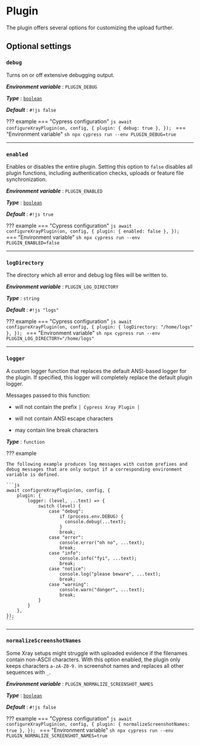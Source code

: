 # Plugin

The plugin offers several options for customizing the upload further.

## Optional settings

### `debug`

Turns on or off extensive debugging output.

***Environment variable***
: `PLUGIN_DEBUG`

***Type***
: [`boolean`](types.md#boolean)

***Default***
: `#!js false`

??? example
    === "Cypress configuration"
        ```js
        await configureXrayPlugin(on, config, {
            plugin: {
                debug: true
            },
        });
        ```
    === "Environment variable"
        ```sh
        npx cypress run --env PLUGIN_DEBUG=true
        ```

<hr/>

### `enabled`

Enables or disables the entire plugin.
Setting this option to `false` disables all plugin functions, including authentication checks, uploads or feature file synchronization.

***Environment variable***
: `PLUGIN_ENABLED`

***Type***
: [`boolean`](types.md#boolean)

***Default***
: `#!js true`

??? example
    === "Cypress configuration"
        ```js
        await configureXrayPlugin(on, config, {
            plugin: {
                enabled: false
            },
        });
        ```
    === "Environment variable"
        ```sh
        npx cypress run --env PLUGIN_ENABLED=false
        ```

<hr/>

### `logDirectory`

The directory which all error and debug log files will be written to.

***Environment variable***
: `PLUGIN_LOG_DIRECTORY`

***Type***
: `string`

***Default***
: `#!js "logs"`

??? example
    === "Cypress configuration"
        ```js
        await configureXrayPlugin(on, config, {
            plugin: {
                logDirectory: "/home/logs"
            },
        });
        ```
    === "Environment variable"
        ```sh
        npx cypress run --env PLUGIN_LOG_DIRECTORY="/home/logs"
        ```

<hr/>

### `logger`

A custom logger function that replaces the default ANSI-based logger for the plugin.
If specified, this logger will completely replace the default plugin logger.

Messages passed to this function:

- will not contain the prefix `│ Cypress Xray Plugin │`

- will not contain ANSI escape characters

- may contain line break characters

***Type***
: `function`

??? example

    The following example produces log messages with custom prefixes and debug messages that are only output if a corresponding environment variable is defined.

    ```js
    await configureXrayPlugin(on, config, {
        plugin: {
            logger: (level, ...text) => {
                switch (level) {
                    case "debug":
                        if (process.env.DEBUG) {
                          console.debug(...text);
                        }
                        break;
                    case "error":
                        console.error("oh no", ...text);
                        break;
                    case "info":
                        console.info("fyi", ...text);
                        break;
                    case "notice":
                        console.log("please beware", ...text);
                        break;
                    case "warning":
                        console.warn("danger", ...text);
                        break;
                }
            }
        },
    });
    ```

<hr/>

### `normalizeScreenshotNames`

Some Xray setups might struggle with uploaded evidence if the filenames contain non-ASCII characters.
With this option enabled, the plugin only keeps characters `a-zA-Z0-9.` in screenshot names and replaces all other sequences with `_`.

***Environment variable***
: `PLUGIN_NORMALIZE_SCREENSHOT_NAMES`

***Type***
: [`boolean`](types.md#boolean)

***Default***
: `#!js false`

??? example
    === "Cypress configuration"
        ```js
        await configureXrayPlugin(on, config, {
            plugin: {
                normalizeScreenshotNames: true
            },
        });
        ```
    === "Environment variable"
        ```sh
        npx cypress run --env PLUGIN_NORMALIZE_SCREENSHOT_NAMES=true
        ```
